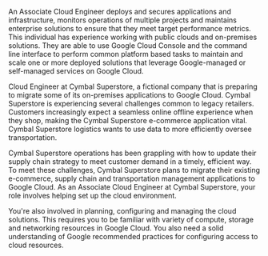 An Associate Cloud Engineer deploys and secures applications and infrastructure, monitors operations of multiple projects and maintains enterprise solutions to ensure that they meet target performance metrics.
This individual has experience working with public clouds and on-premises solutions.
They are able to use Google Cloud Console and the command line interface to perform common platform based tasks to maintain and scale one or more deployed solutions that leverage Google-managed or self-managed services on Google Cloud.

Cloud Engineer at Cymbal Superstore, a fictional company that is preparing to migrate some of its on-premises applications to Google Cloud.
Cymbal Superstore is experiencing several challenges common to legacy retailers.
Customers increasingly expect a seamless online offline experience when they shop, making the Cymbal Superstore e-commerce application vital.
Cymbal Superstore logistics wants to use data to more efficiently oversee transportation.

Cymbal Superstore operations has been grappling with how to update their supply chain strategy to meet customer demand in a timely, efficient way.
To meet these challenges, Cymbal Superstore plans to migrate their existing e-commerce, supply chain and transportation management applications to Google Cloud.
As an Associate Cloud Engineer at Cymbal Superstore, your role involves helping set up the cloud environment.

You're also involved in planning, configuring and managing the cloud solutions.
This requires you to be familiar with variety of compute, storage and networking resources in Google Cloud.
You also need a solid understanding of Google recommended practices for configuring access to cloud resources.
